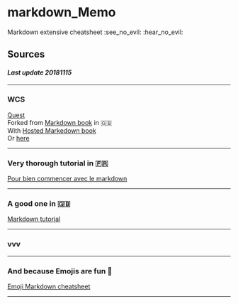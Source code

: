 <h1 text-align="center;">markdown_Memo</h1>
<p text-align="center;">Markdown extensive cheatsheet :see_no_evil: :hear_no_evil:</p>

## Sources

#### _Last update 20181115_

---

### WCS
[Quest](https://github.com/WildCodeSchool/markdown-fr)     
Forked from [Markdown book](https://github.com/GitbookIO/markdown) in :gb:    
With [Hosted Markedown book](https://www.gitbook.io/book/GitBookIO/markdown)    
Or [here](http://wildcodeschool.gitbooks.io/markdown/content/)  

---

### Very thorough tutorial in :fr:
[Pour bien commencer avec le markdown](https://blog.wax-o.com/2014/04/tutoriel-un-guide-pour-bien-commencer-avec-markdown/)

---

### A good one in :gb:
[Markdown tutorial](https://www.markdowntutorial.com/)

---

### vvv


---

### And because Emojis are fun :sparkling_heart:
[Emoji Markdown cheatsheet](https://www.webpagefx.com/tools/emoji-cheat-sheet/)

---
